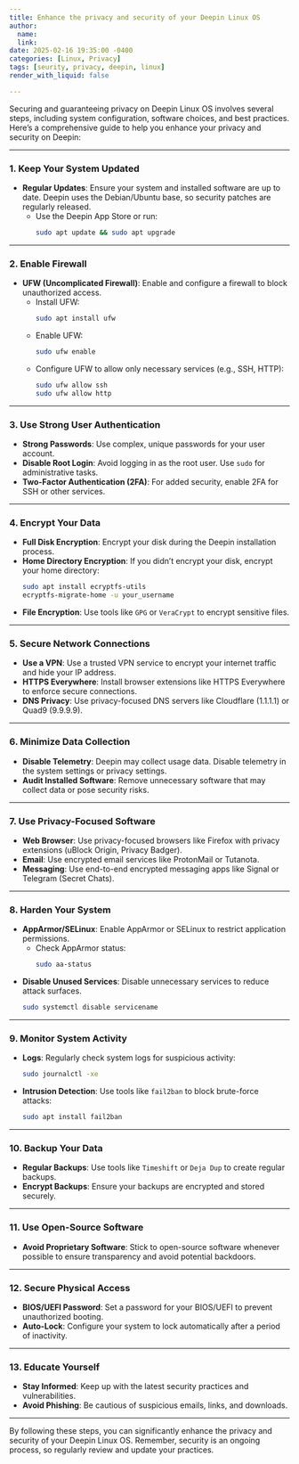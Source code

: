 ```yaml
---
title: Enhance the privacy and security of your Deepin Linux OS 
author:
  name: 
  link: 
date: 2025-02-16 19:35:00 -0400
categories: [Linux, Privacy]
tags: [seurity, privacy, deepin, linux]
render_with_liquid: false

---
```

Securing and guaranteeing privacy on Deepin Linux OS involves several steps, including system configuration, software choices, and best practices. Here’s a comprehensive guide to help you enhance your privacy and security on Deepin:

---

### **1. Keep Your System Updated**
- **Regular Updates**: Ensure your system and installed software are up to date. Deepin uses the Debian/Ubuntu base, so security patches are regularly released.
  - Use the Deepin App Store or run:
    ```bash
    sudo apt update && sudo apt upgrade
    ```

---

### **2. Enable Firewall**
- **UFW (Uncomplicated Firewall)**: Enable and configure a firewall to block unauthorized access.
  - Install UFW:
    ```bash
    sudo apt install ufw
    ```
  - Enable UFW:
    ```bash
    sudo ufw enable
    ```
  - Configure UFW to allow only necessary services (e.g., SSH, HTTP):
    ```bash
    sudo ufw allow ssh
    sudo ufw allow http
    ```

---

### **3. Use Strong User Authentication**
- **Strong Passwords**: Use complex, unique passwords for your user account.
- **Disable Root Login**: Avoid logging in as the root user. Use `sudo` for administrative tasks.
- **Two-Factor Authentication (2FA)**: For added security, enable 2FA for SSH or other services.

---

### **4. Encrypt Your Data**
- **Full Disk Encryption**: Encrypt your disk during the Deepin installation process.
- **Home Directory Encryption**: If you didn’t encrypt your disk, encrypt your home directory:
  ```bash
  sudo apt install ecryptfs-utils
  ecryptfs-migrate-home -u your_username
  ```
- **File Encryption**: Use tools like `GPG` or `VeraCrypt` to encrypt sensitive files.

---

### **5. Secure Network Connections**
- **Use a VPN**: Use a trusted VPN service to encrypt your internet traffic and hide your IP address.
- **HTTPS Everywhere**: Install browser extensions like HTTPS Everywhere to enforce secure connections.
- **DNS Privacy**: Use privacy-focused DNS servers like Cloudflare (1.1.1.1) or Quad9 (9.9.9.9).

---

### **6. Minimize Data Collection**
- **Disable Telemetry**: Deepin may collect usage data. Disable telemetry in the system settings or privacy settings.
- **Audit Installed Software**: Remove unnecessary software that may collect data or pose security risks.

---

### **7. Use Privacy-Focused Software**
- **Web Browser**: Use privacy-focused browsers like Firefox with privacy extensions (uBlock Origin, Privacy Badger).
- **Email**: Use encrypted email services like ProtonMail or Tutanota.
- **Messaging**: Use end-to-end encrypted messaging apps like Signal or Telegram (Secret Chats).

---

### **8. Harden Your System**
- **AppArmor/SELinux**: Enable AppArmor or SELinux to restrict application permissions.
  - Check AppArmor status:
    ```bash
    sudo aa-status
    ```
- **Disable Unused Services**: Disable unnecessary services to reduce attack surfaces.
  ```bash
  sudo systemctl disable servicename
  ```

---

### **9. Monitor System Activity**
- **Logs**: Regularly check system logs for suspicious activity:
  ```bash
  sudo journalctl -xe
  ```
- **Intrusion Detection**: Use tools like `fail2ban` to block brute-force attacks:
  ```bash
  sudo apt install fail2ban
  ```

---

### **10. Backup Your Data**
- **Regular Backups**: Use tools like `Timeshift` or `Deja Dup` to create regular backups.
- **Encrypt Backups**: Ensure your backups are encrypted and stored securely.

---

### **11. Use Open-Source Software**
- **Avoid Proprietary Software**: Stick to open-source software whenever possible to ensure transparency and avoid potential backdoors.

---

### **12. Secure Physical Access**
- **BIOS/UEFI Password**: Set a password for your BIOS/UEFI to prevent unauthorized booting.
- **Auto-Lock**: Configure your system to lock automatically after a period of inactivity.

---

### **13. Educate Yourself**
- **Stay Informed**: Keep up with the latest security practices and vulnerabilities.
- **Avoid Phishing**: Be cautious of suspicious emails, links, and downloads.

---

By following these steps, you can significantly enhance the privacy and security of your Deepin Linux OS. Remember, security is an ongoing process, so regularly review and update your practices.
